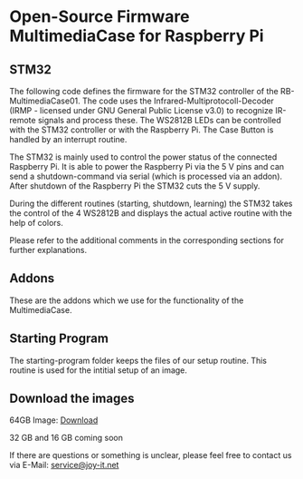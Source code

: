 # Open-Source Firmware MultimediaCase for Raspberry Pi

## STM32

The following code defines the firmware for the STM32 controller of the RB-MultimediaCase01. The code uses the Infrared-Multiprotocoll-Decoder (IRMP - licensed under GNU General Public License v3.0) to recognize IR-remote signals and process these. The WS2812B LEDs can be controlled with the STM32 controller or with the Raspberry Pi. The Case Button
is handled by an interrupt routine.

The STM32 is mainly used to control the power status of the connected Raspberry Pi. It is able to power the Raspberry Pi via the 5 V pins and can send a shutdown-command via serial (which is processed via an addon). After shutdown of the Raspberry Pi the STM32 cuts the 5 V supply.

During the different routines (starting, shutdown, learning) the STM32 takes the control of the 4 WS2812B and displays the actual active routine with the help of colors.

Please refer to the additional comments in the corresponding sections for further explanations.


## Addons

These are the addons which we use for the functionality of the MultimediaCase.


## Starting Program

The starting-program folder keeps the files of our setup routine. This routine is used for the intitial setup of an image.

## Download the images

64GB Image: [Download](https://joyiteurope-my.sharepoint.com/:u:/g/personal/onedrive_joyiteurope_onmicrosoft_com/EX_NeiiZkCtBg7PNMkzbpgwBIQwNJXln7WyuMJqDdQwtEA?e=zAvC8Q)

32 GB and 16 GB coming soon

If there are questions or something is unclear, please feel free
to contact us via E-Mail: service@joy-it.net
